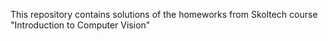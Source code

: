 This repository contains solutions of the homeworks from Skoltech course "Introduction to Computer Vision"
